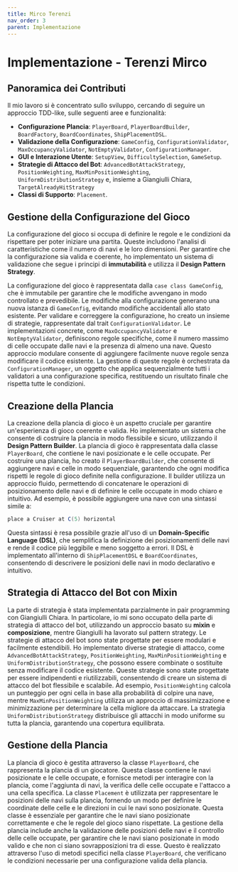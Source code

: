 ```yaml
---
title: Mirco Terenzi
nav_order: 3
parent: Implementazione
---
```


# Implementazione - Terenzi Mirco

## Panoramica dei Contributi
Il mio lavoro si è concentrato sullo sviluppo, cercando di seguire un approccio TDD-like, sulle seguenti aree e 
funzionalità:

* **Configurazione Plancia**: `PlayerBoard`, `PlayerBoardBuilder`, `BoardFactory`, `BoardCoordinates`, `ShipPlacementDSL`.
* **Validazione della Configurazione**: `GameConfig`, `ConfigurationValidator`, `MaxOccupancyValidator`,
`NotEmptyValidator`, `ConfigurationManager`.
* **GUI e Interazione Utente**: `SetupView`, `DifficultySelection`, `GameSetup`.
* **Strategie di Attacco del Bot**: `AdvancedBotAttackStrategy`, `PositionWeighting`, `MaxMinPositionWeighting`, 
 `UniformDistributionStrategy` e, insieme a Giangiulli Chiara, `TargetAlreadyHitStrategy` 
* **Classi di Supporto**: `Placement`.

## Gestione della Configurazione del Gioco
La configurazione del gioco si occupa di definire le regole e le condizioni da rispettare per poter iniziare una partita.
Queste includono l'analisi di caratteristiche come il numero di navi e le loro dimensioni. Per garantire che la 
configurazione sia valida e coerente, ho implementato un sistema di validazione che segue i principi di **immutabilità** 
e utilizza il **Design Pattern Strategy**.

La configurazione del gioco è rappresentata dalla `case class GameConfig`, che è immutabile per garantire che le modifiche
avvengano in modo controllato e prevedibile. Le modifiche alla configurazione generano una nuova istanza di `GameConfig`, 
evitando modifiche accidentali allo stato esistente.
Per validare e correggere la configurazione, ho creato un insieme di strategie, rappresentate dal trait `ConfigurationValidator`.
Le implementazioni concrete, come `MaxOccupancyValidator` e `NotEmptyValidator`, definiscono regole specifiche, come il 
numero massimo di celle occupate dalle navi e la presenza di almeno una nave. Questo approccio modulare consente di aggiungere 
facilmente nuove regole senza modificare il codice esistente.
La gestione di queste regole è orchestrata da `ConfigurationManager`, un oggetto che applica sequenzialmente tutti i validatori
a una configurazione specifica, restituendo un risultato finale che rispetta tutte le condizioni.

## Creazione della Plancia
La creazione della plancia di gioco è un aspetto cruciale per garantire un'esperienza di gioco coerente e valida. Ho 
implementato un sistema che consente di costruire la plancia in modo flessibile e sicuro, utilizzando il **Design 
Pattern Builder**.
La plancia di gioco è rappresentata dalla classe `PlayerBoard`, che contiene le navi posizionate e le celle occupate.
Per costruire una plancia, ho creato il `PlayerBoardBuilder`, che consente di aggiungere navi e celle in modo sequenziale, 
garantendo che ogni modifica rispetti le regole di gioco definite nella configurazione.
Il builder utilizza un approccio fluido, permettendo di concatenare le operazioni di posizionamento delle navi e di 
definire le celle occupate in modo chiaro e intuitivo. Ad esempio, è possibile aggiungere una nave con una sintassi simile a:
```scala
place a Cruiser at C(5) horizontal
```
Questa sintassi è resa possibile grazie all'uso di un **Domain-Specific Language (DSL)**, che semplifica la 
definizione dei posizionamenti delle navi e rende il codice più leggibile e meno soggetto a errori. Il DSL è implementato 
all'interno di `ShipPlacementDSL` e `BoardCoordinates`, consentendo di descrivere le posizioni delle navi in modo
declarativo e intuitivo.

## Strategia di Attacco del Bot con Mixin
La parte di strategia è stata implementata parzialmente in pair programming con Giangiulli Chiara. In particolare, io mi
sono occupato della parte di strategia di attacco del bot, utilizzando un approccio basato su **mixin** e **composizione**,
mentre Giangiulli ha lavorato sul pattern strategy.
Le strategie di attacco del bot sono state progettate per essere modulari e facilmente estendibili. Ho implementato
diverse strategie di attacco, come `AdvancedBotAttackStrategy`, `PositionWeighting`, `MaxMinPositionWeighting` e 
`UniformDistributionStrategy`, che possono essere combinate o sostituite senza modificare il codice esistente.
Queste strategie sono state progettate per essere indipendenti e riutilizzabili, consentendo di creare un sistema di 
attacco del bot flessibile e scalabile. Ad esempio, `PositionWeighting` calcola un punteggio per ogni cella in base alla
probabilità di colpire una nave, mentre `MaxMinPositionWeighting` utilizza un approccio di massimizzazione e 
minimizzazione per determinare la cella migliore da attaccare. La strategia `UniformDistributionStrategy` distribuisce 
gli attacchi in modo uniforme su tutta la plancia, garantendo una copertura equilibrata.

## Gestione della Plancia
La plancia di gioco è gestita attraverso la classe `PlayerBoard`, che rappresenta la plancia di un giocatore.
Questa classe contiene le navi posizionate e le celle occupate, e fornisce metodi per interagire con la plancia, 
come l'aggiunta di navi, la verifica delle celle occupate e l'attacco a una cella specifica.
La classe `Placement` è utilizzata per rappresentare le posizioni delle navi sulla plancia, fornendo un modo per
definire le coordinate delle celle e le direzioni in cui le navi sono posizionate. Questa classe è 
essenziale per garantire che le navi siano posizionate correttamente e che le regole del gioco siano rispettate.
La gestione della plancia include anche la validazione delle posizioni delle navi e il controllo delle celle occupate, 
per garantire che le navi siano posizionate in modo valido e che non ci siano sovrapposizioni tra di esse.
Questo è realizzato attraverso l'uso di metodi specifici nella classe `PlayerBoard`, che verificano le condizioni 
necessarie per una configurazione valida della plancia.
